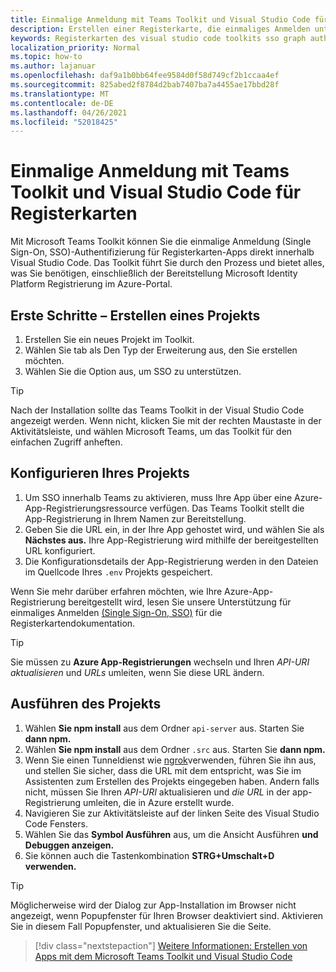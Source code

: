 ```yaml
---
title: Einmalige Anmeldung mit Teams Toolkit und Visual Studio Code für Registerkarten
description: Erstellen einer Registerkarte, die einmaliges Anmelden unterstützt, und Microsoft Graph aufruft direkt innerhalb Visual Studio Code mit dem Microsoft Teams Toolkit
keywords: Registerkarten des visual studio code toolkits sso graph authentication Azure identity platform
localization_priority: Normal
ms.topic: how-to
ms.author: lajanuar
ms.openlocfilehash: daf9a1b0bb64fee9584d0f58d749cf2b1ccaa4ef
ms.sourcegitcommit: 825abed2f8784d2bab7407ba7a4455ae17bbd28f
ms.translationtype: MT
ms.contentlocale: de-DE
ms.lasthandoff: 04/26/2021
ms.locfileid: "52018425"
---
```

# <a name="single-sign-on-authentication-with-teams-toolkit-and-visual-studio-code-for-tabs"></a>Einmalige Anmeldung mit Teams Toolkit und Visual Studio Code für Registerkarten

Mit Microsoft Teams Toolkit können Sie die einmalige Anmeldung (Single Sign-On, SSO)-Authentifizierung für Registerkarten-Apps direkt innerhalb Visual Studio Code. Das Toolkit führt Sie durch den Prozess und bietet alles, was Sie benötigen, einschließlich der Bereitstellung Microsoft Identity Platform Registrierung im Azure-Portal.

## <a name="get-started--create-a-project"></a>Erste Schritte – Erstellen eines Projekts

1. Erstellen Sie ein neues Projekt im Toolkit.
1. Wählen Sie tab als Den Typ der Erweiterung aus, den Sie erstellen möchten.
1. Wählen Sie die Option aus, um SSO zu unterstützen.

> [!TIP]
> Nach der Installation sollte das Teams Toolkit in der Visual Studio Code angezeigt werden. Wenn nicht, klicken Sie mit der  rechten Maustaste in der Aktivitätsleiste, und wählen Microsoft Teams, um das Toolkit für den einfachen Zugriff anheften.

## <a name="configure-your-project"></a>Konfigurieren Ihres Projekts

1. Um SSO innerhalb Teams zu aktivieren, muss Ihre App über eine Azure-App-Registrierungsressource verfügen. Das Teams Toolkit stellt die App-Registrierung in Ihrem Namen zur Bereitstellung.
1. Geben Sie die URL ein, in der Ihre App gehostet wird, und wählen Sie als **Nächstes aus.** Ihre App-Registrierung wird mithilfe der bereitgestellten URL konfiguriert.
1. Die Konfigurationsdetails der App-Registrierung werden in den Dateien im Quellcode Ihres `.env` Projekts gespeichert.

Wenn Sie mehr darüber erfahren möchten, wie Ihre Azure-App-Registrierung bereitgestellt wird, lesen Sie unsere Unterstützung für einmaliges Anmelden [(Single Sign-On, SSO)](../tabs/how-to/authentication/auth-aad-sso.md) für die Registerkartendokumentation. 

> [!TIP]
> Sie müssen zu **Azure App-Registrierungen** wechseln und Ihren *API-URI aktualisieren* und *URLs* umleiten, wenn Sie diese URL ändern.

## <a name="run-your-project"></a>Ausführen des Projekts

1. Wählen **Sie npm install** aus dem Ordner `api-server` aus. Starten Sie **dann npm.**
1. Wählen **Sie npm install** aus dem Ordner `.src` aus. Starten Sie **dann npm.**
1. Wenn Sie einen Tunneldienst wie [ngrok](https://ngrok.com/)verwenden, führen Sie ihn aus, und stellen Sie sicher, dass die URL mit dem entspricht, was Sie im Assistenten zum Erstellen des Projekts eingegeben haben. Andern falls nicht, müssen Sie Ihren _API-URI_ aktualisieren und _die URL_ in der app-Registrierung umleiten, die in Azure erstellt wurde.
1. Navigieren Sie zur Aktivitätsleiste auf der linken Seite des Visual Studio Code Fensters.
1. Wählen Sie das **Symbol Ausführen** aus, um die Ansicht Ausführen **und Debuggen anzeigen.**
1. Sie können auch die Tastenkombination **STRG+Umschalt+D verwenden.**

> [!TIP]
> Möglicherweise wird der Dialog zur App-Installation im Browser nicht angezeigt, wenn Popupfenster für Ihren Browser deaktiviert sind. Aktivieren Sie in diesem Fall Popupfenster, und aktualisieren Sie die Seite.

> [!div class="nextstepaction"]
> [Weitere Informationen: Erstellen von Apps mit dem Microsoft Teams Toolkit und Visual Studio Code](visual-studio-code-overview.md)
